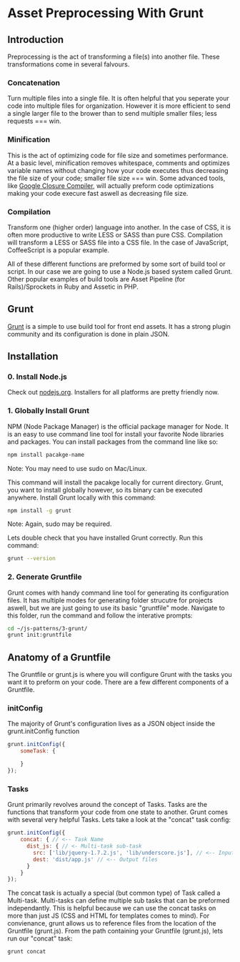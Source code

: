 Asset Preprocessing With Grunt
==============================

Introduction
------------

Preprocessing is the act of transforming a file(s) into another file. These transformations come in several falvours.

### Concatenation

Turn multiple files into a single file. It is often helpful that you seperate your code into multiple files for organization. However it is more efficient to send a single larger file to the brower than to send multiple smaller files; less requests === win.

### Minification

This is the act of optimizing code for file size and sometimes performance. At a basic level, minification removes whitespace, comments and optimizes variable names without changing how your code executes thus decreasing the file size of your code; smaller file size === win. Some advanced tools, like [Google Closure Compiler](https://developers.google.com/closure/compiler/), will actually preform code optimizations making your code execure fast aswell as decreasing file size.

### Compilation

Transform one (higher order) language into another. In the case of CSS, it is often more  productive to write LESS or SASS than pure CSS. Compilation will transform a LESS or SASS file into a CSS file. In the case of JavaScript, CoffeeScript is a popular example.

All of these different functions are preformed by some sort of build tool or script. In our case we are going to use a Node.js based system called Grunt. Other popular examples of build tools are Asset Pipeline (for Rails)/Sprockets in Ruby and Assetic in PHP.

Grunt
-----

[Grunt](https://github.com/cowboy/grunt) is a simple to use build tool for front end assets. It has a strong plugin community and its configuration is done in plain JSON.

## Installation

### 0. Install Node.js

Check out [nodejs.org](http://nodejs.org/). Installers for all platforms are pretty friendly now.

### 1. Globally Install Grunt

NPM (Node Package Manager) is the official package manager for Node. It is an easy to use command line tool for install your favorite Node libraries and packages. You can install packages from the command line like so: 

```bash
npm install pacakge-name
```
Note: You may need to use sudo on Mac/Linux.

This command will install the pacakge locally for current directory. Grunt, you want to install globally however, so its binary can be executed anywhere. Install Grunt locally with this command:

```bash
npm install -g grunt
```
Note: Again, sudo may be required.

Lets double check that you have installed Grunt correctly. Run this command:

```bash
grunt --version
```

### 2. Generate Gruntfile

Grunt comes with handy command line tool for generating its configuration files. It has multiple modes for generating folder strucutre for projects aswell, but we are just going to use its basic "gruntfile" mode. Navigate to this folder, run the command and follow the interative prompts:

```bash
cd ~/js-patterns/3-grunt/
grunt init:gruntfile
```

## Anatomy of a Gruntfile

The Gruntfile or grunt.js is where you will configure Grunt with the tasks you want it to preform on your code. There are a few different components of a Gruntfile.

### initConfig

The majority of Grunt's configuration lives as a JSON object inside the grunt.initConfig function

```javascript
grunt.initConfig({
	someTask: {

	}
});
```

### Tasks

Grunt primarily revolves around the concept of Tasks. Tasks are the functions that transform your code from one state to another. Grunt comes with several very helpful Tasks. Lets take a look at the "concat" task config:

```javascript
grunt.initConfig({
	concat: { // <-- Task Name
      dist_js: { // <- Multi-task sub-task
        src: ['lib/jquery-1.7.2.js', 'lib/underscore.js'], // <-- Input Files
        dest: 'dist/app.js' // <-- Output files
      }
    }
});
```

The concat task is actually a special (but common type) of Task called a Multi-task. Multi-tasks can define multiple sub tasks that can be preformed independantly. This is helpful because we can use the concat tasks on more than just JS (CSS and HTML for templates comes to mind). For convienance, grunt allows us to reference files from the location of the Gruntfile (grunt.js). From the path containing your Gruntfile (grunt.js), lets run our "concat" task:

```bash
grunt concat
```




